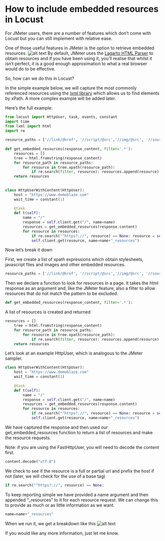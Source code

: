 # How to include embedded resources in Locust

For JMeter users, there are a number of features which don’t come with Locust but you can still implement with relative ease.

One of those useful features in JMeter is the option to retrieve embedded resources.
![alt text](../resources/jmeter_screenshot.png "JMeter Embedded Resources")
By default, JMeter uses the [Lagarto HTML Parser](https://jodd.org/lagarto/) to obtain resources and if you have been using it, you’ll realise that whilst it isn’t perfect, it is a good enough approximation to what a real browser would do to be effective.

So, how can we do this in Locust?

In the simple example below, we will capture the most commonly referenced resources using the [lxml library](https://lxml.de/) which allows us to find elements by xPath. A more complex example will be added later.

Here’s the full example:

```python
from locust import HttpUser, task, events, constant
import time
from lxml import html
import re
 
resource_paths = ['//link/@href', '//script/@src','//img/@src', '//source/@src', '//embed/@src']
 
def get_embedded_resources(response_content, filter='.*'):
    resources = []
    tree = html.fromstring(response_content)
    for resource_path in resource_paths:
        for resource in tree.xpath(resource_path):
            if re.search(filter, resource): resources.append(resource)
    return resources
    
        
class HttpUserWithContent(HttpUser):
    host = "https://www.demoblaze.com"
    wait_time = constant(1)
    
    @task
    def t(self):
        name = "/"
        response = self.client.get("/", name=name)
        resources = get_embedded_resources(response.content)
        for resource in resources:
            if re.search("^https?://", resource) == None: resource = self.host + "/" + resource          
            self.client.get(resource, name=name+"_resources")
``` 

Now let’s break it down

First, we create a list of xpath expressions which obtain stylesheets, javascript files and images and other embedded resources.

```python
resource_paths = ['//link/@href', '//script/@src','//img/@src', '//source/@src', '//embed/@src']
```

Then we declare a function to look for resources in a page. It takes the html response as an argument and, like the JMeter feature, also a filter to allow resources that do not match the pattern to be excluded.

```python
def get_embedded_resources(response_content, filter='.*'):
```

A list of resources is created and returned

```python
resources = []
    tree = html.fromstring(response_content)
    for resource_path in resource_paths:
        for resource in tree.xpath(resource_path):
            if re.search(filter, resource): resources.append(resource)
    return resources
```
Let’s look at an example HttpUser, which is analogous to the JMeter sampler.

```python
class HttpUserWithContent(HttpUser):
    host = "https://www.demoblaze.com"
    wait_time = constant(1)
    
    @task
    def t(self):
        name = "/"
        response = self.client.get("/", name=name)
        resources = get_embedded_resources(response.content)
        for resource in resources:
            if re.search("^https?://", resource) == None: resource = self.host + "/" + resource          
            self.client.get(resource, name=name+"_resources")
```
We have captured the response and then used our get_embedded_resources function to return a list of resources and make the resource requests.

Note: if you are using the FastHttpUser, you will need to decode the content first.

```python
content.decode("utf-8")
```

We check to see if the resource is a full or partial url and prefix the host if not (later, we will check for the use of a base tag)
```python
if re.search("^https?://", resource) == None:
```
To keep reporting simple we have provided a name argument and then appended “_resources” to it for each resource request. We can change this to provide as much or as little information as we want.
```python
name=name+"_resources"
```
When we run it, we get a breakdown like this
![alt text](../resources/locust_screenshot.png "Locust Dashboard")


If you would like any more information, just let me know.

